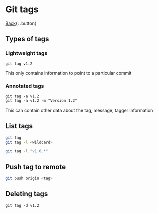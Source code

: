 # Git tags

[Back](../index.md){: .button}

## Types of tags

### Lightweight tags

```
git tag v1.2
```

This only contains information to point to a particular commit

### Annotated tags

```
git tag -a v1.2
git tag -a v1.2 -m "Version 1.2"
```

This can contain other data about the tag, message, tagger information

## List tags

```sh
git tag
git tag -l <wildcard>

git tag -l "v1.0.*"
```

## Push tag to remote

```sh
git push origin <tag>
```

## Deleting tags

```
git tag -d v1.2
```